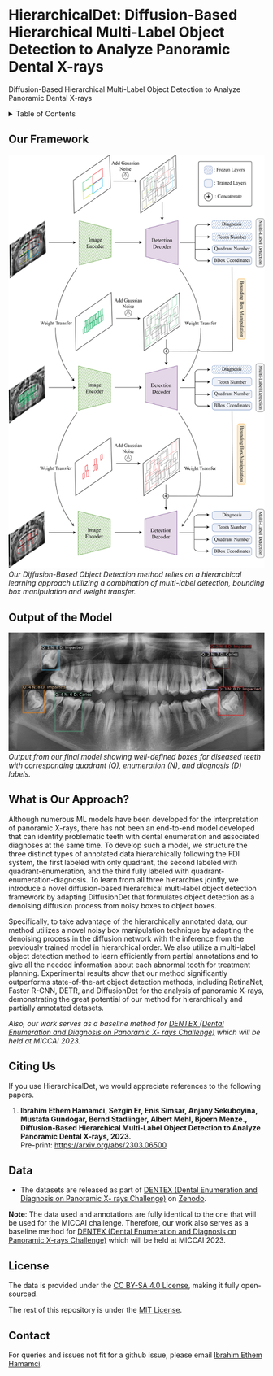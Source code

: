 # HierarchicalDet: Diffusion-Based Hierarchical Multi-Label Object Detection to Analyze Panoramic Dental X-rays
Diffusion-Based Hierarchical Multi-Label Object Detection to Analyze Panoramic Dental X-rays


<details><summary>Table of Contents</summary><p>
  
* [Our Framework](#Our-Framework)
* [Output of the Model](#Output-of-the-Model)
* [What is Our Approach?](#what-is-our-approach)
* [Citing Us](#citing-us)
* [Data](#data)
* [License](#license)
* [Contact](#contact)
  
</p></details><p></p>

## Our Framework
![Our method relies on a hierarchical learning approach utilizing a combi- nation of multi-label detection, bounding box manipulation, and weight transfer.](figures/flowchart.png)
*Our Diffusion-Based Object Detection method relies on a hierarchical learning approach utilizing a combination of multi-label detection, bounding box manipulation and weight transfer.*
## Output of the Model
![Output from our final model showing well-defined boxes for diseased teeth with corresponding quadrant (Q), enumeration (N), and diagnosis (D) labels., etc.](figures/output.png)
*Output from our final model showing well-defined boxes for diseased teeth with corresponding quadrant (Q), enumeration (N), and diagnosis (D) labels.*

## What is Our Approach?
Although numerous ML models have been developed for the interpretation of panoramic X-rays, there has not been an end-to-end model developed that can identify problematic teeth with dental enumeration and associated diagnoses at the same time. To develop such a model, we structure the three distinct types of annotated data hierarchically following the FDI system, the first labeled with only quadrant, the second labeled with quadrant-enumeration, and the third fully labeled with quadrant-enumeration-diagnosis. To learn from all three hierarchies jointly, we introduce a novel diffusion-based hierarchical multi-label object detection framework by adapting DiffusionDet that formulates object detection as a denoising diffusion process from noisy boxes to object boxes.

Specifically, to take advantage of the hierarchically annotated data, our method utilizes a novel noisy box manipulation technique by adapting the denoising process in the diffusion network with the inference from the previously trained model in hierarchical order. We also utilize a multi-label object detection method to learn efficiently from partial annotations and to give all the needed information about each abnormal tooth for treatment planning. Experimental results show that our method significantly outperforms state-of-the-art object detection methods, including RetinaNet, Faster R-CNN, DETR, and DiffusionDet for the analysis of panoramic X-rays, demonstrating the great potential of our method for hierarchically and partially annotated datasets.

*Also, our work serves as a baseline method for [DENTEX (Dental Enumeration and Diagnosis on Panoramic X- rays Challenge)](https://dentex.grand-challenge.org/) which will be held at MICCAI 2023.*

## Citing Us

If you use HierarchicalDet, we would appreciate references to the following papers. 

1. **Ibrahim Ethem Hamamci, Sezgin Er, Enis Simsar, Anjany Sekuboyina, Mustafa Gundogar, Bernd Stadlinger, Albert Mehl, Bjoern Menze., Diffusion-Based Hierarchical Multi-Label Object Detection to Analyze Panoramic Dental X-rays, 2023.**<br  />Pre-print: https://arxiv.org/abs/2303.06500


## Data

* The datasets are released  as part of [DENTEX (Dental Enumeration and Diagnosis on Panoramic X- rays Challenge)](https://dentex.grand-challenge.org/) on [Zenodo](https://zenodo.org/record/7812323). 

**Note**: The data used and annotations are fully identical to the one that will be used for the MICCAI challenge. Therefore, our work also serves as a baseline method for [DENTEX (Dental Enumeration and Diagnosis on Panoramic X-rays Challenge)](https://dentex.grand-challenge.org/) which will be held at MICCAI 2023.

## License
The data is provided under the [CC BY-SA 4.0 License](https://creativecommons.org/licenses/by-sa/4.0/), making it fully open-sourced.

The rest of this repository is under the [MIT License](https://choosealicense.com/licenses/mit/).


## Contact
For queries and issues not fit for a github issue, please email [Ibrahim Ethem Hamamci](mailto:ibrahim.hamamci@uzh.ch).


